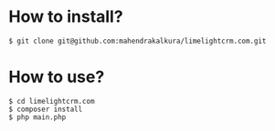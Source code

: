 # How to install?

```
$ git clone git@github.com:mahendrakalkura/limelightcrm.com.git
```

# How to use?

```
$ cd limelightcrm.com
$ composer install
$ php main.php
```
